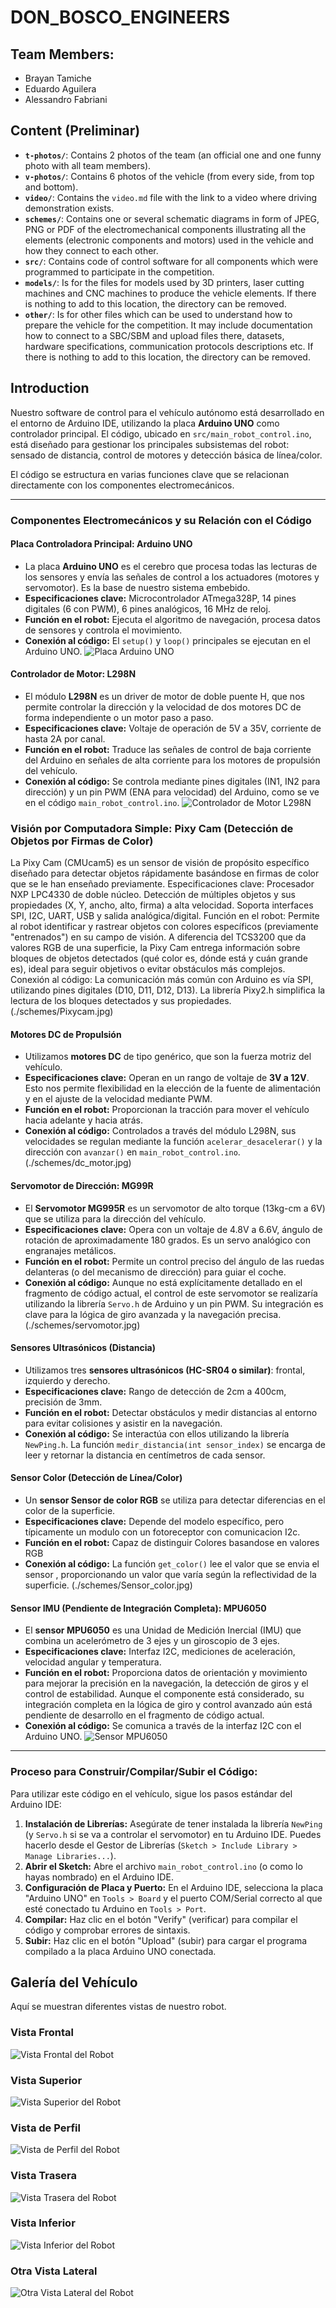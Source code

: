 # DON_BOSCO_ENGINEERS
## Team Members:
* Brayan Tamiche 
* Eduardo Aguilera
* Alessandro Fabriani

## Content (Preliminar)

* **`t-photos/`**: Contains 2 photos of the team (an official one and one funny photo with all team members).
* **`v-photos/`**: Contains 6 photos of the vehicle (from every side, from top and bottom).
* **`video/`**: Contains the `video.md` file with the link to a video where driving demonstration exists.
* **`schemes/`**: Contains one or several schematic diagrams in form of JPEG, PNG or PDF of the electromechanical components illustrating all the elements (electronic components and motors) used in the vehicle and how they connect to each other.
* **`src/`**: Contains code of control software for all components which were programmed to participate in the competition.
* **`models/`**: Is for the files for models used by 3D printers, laser cutting machines and CNC machines to produce the vehicle elements. If there is nothing to add to this location, the directory can be removed.
* **`other/`**: Is for other files which can be used to understand how to prepare the vehicle for the competition. It may include documentation how to connect to a SBC/SBM and upload files there, datasets, hardware specifications, communication protocols descriptions etc. If there is nothing to add to this location, the directory can be removed.

## Introduction

Nuestro software de control para el vehículo autónomo está desarrollado en el entorno de Arduino IDE, utilizando la placa **Arduino UNO** como controlador principal. El código, ubicado en `src/main_robot_control.ino`, está diseñado para gestionar los principales subsistemas del robot: sensado de distancia, control de motores y detección básica de línea/color.

El código se estructura en varias funciones clave que se relacionan directamente con los componentes electromecánicos.

---

### Componentes Electromecánicos y su Relación con el Código

#### Placa Controladora Principal: Arduino UNO

* La placa **Arduino UNO** es el cerebro que procesa todas las lecturas de los sensores y envía las señales de control a los actuadores (motores y servomotor). Es la base de nuestro sistema embebido.
* **Especificaciones clave:** Microcontrolador ATmega328P, 14 pines digitales (6 con PWM), 6 pines analógicos, 16 MHz de reloj.
* **Función en el robot:** Ejecuta el algoritmo de navegación, procesa datos de sensores y controla el movimiento.
* **Conexión al código:** El `setup()` y `loop()` principales se ejecutan en el Arduino UNO.
![Placa Arduino UNO](./schemes/arduino_uno.jpeg)

#### Controlador de Motor: L298N

* El módulo **L298N** es un driver de motor de doble puente H, que nos permite controlar la dirección y la velocidad de dos motores DC de forma independiente o un motor paso a paso.
* **Especificaciones clave:** Voltaje de operación de 5V a 35V, corriente de hasta 2A por canal.
* **Función en el robot:** Traduce las señales de control de baja corriente del Arduino en señales de alta corriente para los motores de propulsión del vehículo.
* **Conexión al código:** Se controla mediante pines digitales (IN1, IN2 para dirección) y un pin PWM (ENA para velocidad) del Arduino, como se ve en el código `main_robot_control.ino`.
![Controlador de Motor L298N](./schemes/l298n.jpg)

### Visión por Computadora Simple: Pixy Cam (Detección de Objetos por Firmas de Color)
La Pixy Cam (CMUcam5) es un sensor de visión de propósito específico diseñado para detectar objetos rápidamente basándose en firmas de color que se le han enseñado previamente.
Especificaciones clave: Procesador NXP LPC4330 de doble núcleo. Detección de múltiples objetos y sus propiedades (X, Y, ancho, alto, firma) a alta velocidad. Soporta interfaces SPI, I2C, UART, USB y salida analógica/digital.
Función en el robot: Permite al robot identificar y rastrear objetos con colores específicos (previamente "entrenados") en su campo de visión. A diferencia del TCS3200 que da valores RGB de una superficie, la Pixy Cam entrega información sobre bloques de objetos detectados (qué color es, dónde está y cuán grande es), ideal para seguir objetivos o evitar obstáculos más complejos.
Conexión al código: La comunicación más común con Arduino es vía SPI, utilizando pines digitales (D10, D11, D12, D13). La librería Pixy2.h simplifica la lectura de los bloques detectados y sus propiedades.
(./schemes/Pixycam.jpg)

#### Motores DC de Propulsión

* Utilizamos **motores DC** de tipo genérico, que son la fuerza motriz del vehículo.
* **Especificaciones clave:** Operan en un rango de voltaje de **3V a 12V**. Esto nos permite flexibilidad en la elección de la fuente de alimentación y en el ajuste de la velocidad mediante PWM.
* **Función en el robot:** Proporcionan la tracción para mover el vehículo hacia adelante y hacia atrás.
* **Conexión al código:** Controlados a través del módulo L298N, sus velocidades se regulan mediante la función `acelerar_desacelerar()` y la dirección con `avanzar()` en `main_robot_control.ino`.
(./schemes/dc_motor.jpg)

#### Servomotor de Dirección: MG99R

* El **Servomotor MG995R** es un servomotor de alto torque (13kg-cm a 6V) que se utiliza para la dirección del vehículo.
* **Especificaciones clave:** Opera con un voltaje de 4.8V a 6.6V, ángulo de rotación de aproximadamente 180 grados. Es un servo analógico con engranajes metálicos.
* **Función en el robot:** Permite un control preciso del ángulo de las ruedas delanteras (o del mecanismo de dirección) para guiar el coche.
* **Conexión al código:** Aunque no está explícitamente detallado en el fragmento de código actual, el control de este servomotor se realizaría utilizando la librería `Servo.h` de Arduino y un pin PWM. Su integración es clave para la lógica de giro avanzada y la navegación precisa.
(./schemes/servomotor.jpg)

#### Sensores Ultrasónicos (Distancia)

* Utilizamos tres **sensores ultrasónicos (HC-SR04 o similar)**: frontal, izquierdo y derecho.
* **Especificaciones clave:** Rango de detección de 2cm a 400cm, precisión de 3mm.
* **Función en el robot:** Detectar obstáculos y medir distancias al entorno para evitar colisiones y asistir en la navegación.
* **Conexión al código:** Se interactúa con ellos utilizando la librería `NewPing.h`. La función `medir_distancia(int sensor_index)` se encarga de leer y retornar la distancia en centímetros de cada sensor.

#### Sensor Color (Detección de Línea/Color)

* Un **sensor Sensor de color RGB** se utiliza para detectar diferencias en el color de la superficie.
* **Especificaciones clave:** Depende del modelo específico, pero típicamente un modulo con un fotoreceptor con comunicacion I2c.
* **Función en el robot:** Capaz de distinguir Colores basandose en valores RGB
* **Conexión al código:** La función `get_color()` lee el valor que se envia el sensor , proporcionando un valor que varía según la reflectividad de la superficie.
  (./schemes/Sensor_color.jpg)

#### Sensor IMU (Pendiente de Integración Completa): MPU6050

* El **sensor MPU6050** es una Unidad de Medición Inercial (IMU) que combina un acelerómetro de 3 ejes y un giroscopio de 3 ejes.
* **Especificaciones clave:** Interfaz I2C, mediciones de aceleración, velocidad angular y temperatura.
* **Función en el robot:** Proporciona datos de orientación y movimiento para mejorar la precisión en la navegación, la detección de giros y el control de estabilidad. Aunque el componente está considerado, su integración completa en la lógica de giro y control avanzado aún está pendiente de desarrollo en el fragmento de código actual.
* **Conexión al código:** Se comunica a través de la interfaz I2C con el Arduino UNO.
![Sensor MPU6050](./schemes/mpu6050.jpeg)

---

### Proceso para Construir/Compilar/Subir el Código:

Para utilizar este código en el vehículo, sigue los pasos estándar del Arduino IDE:
1.  **Instalación de Librerías:** Asegúrate de tener instalada la librería `NewPing` (y `Servo.h` si se va a controlar el servomotor) en tu Arduino IDE. Puedes hacerlo desde el Gestor de Librerías (`Sketch > Include Library > Manage Libraries...`).
2.  **Abrir el Sketch:** Abre el archivo `main_robot_control.ino` (o como lo hayas nombrado) en el Arduino IDE.
3.  **Configuración de Placa y Puerto:** En el Arduino IDE, selecciona la placa "Arduino UNO" en `Tools > Board` y el puerto COM/Serial correcto al que esté conectado tu Arduino en `Tools > Port`.
4.  **Compilar:** Haz clic en el botón "Verify" (verificar) para compilar el código y comprobar errores de sintaxis.
5.  **Subir:** Haz clic en el botón "Upload" (subir) para cargar el programa compilado a la placa Arduino UNO conectada.

## Galería del Vehículo

Aquí se muestran diferentes vistas de nuestro robot.

### Vista Frontal
![Vista Frontal del Robot](./v-fotos/foto_frontal.jpg)

### Vista Superior
![Vista Superior del Robot](./v-fotos/foto_arriba.jpg)

### Vista de Perfil
![Vista de Perfil del Robot](./v-fotos/foto_side.jpg)

### Vista Trasera
![Vista Trasera del Robot](./v-fotos/foto_trasera.jpg)

### Vista Inferior 
![Vista Inferior del Robot](./v-fotos/down_foto.jpg)

### Otra Vista Lateral 
![Otra Vista Lateral del Robot](./v-fotos/foto_side_2.jpg)
